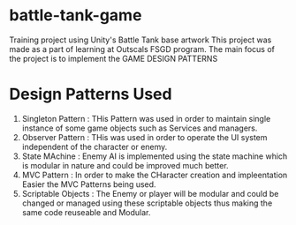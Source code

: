 # battle-tank-game
Training project using Unity's Battle Tank base artwork
This project was made as a part of learning at Outscals FSGD program.
The main focus of the project is to implement the GAME DESIGN PATTERNS
# Design Patterns Used
1. Singleton Pattern : THis Pattern was used in order to maintain single instance of some game objects such as Services and managers.
2. Observer Pattern : THis was used in order to operate the UI system independent of the character or enemy.
3. State MAchine : Enemy AI is implemented using the state machine which is modular in nature and could be improved much better.
4. MVC Pattern : In order to make the CHaracter creation and impleentation Easier the MVC Patterns being used.
5. Scriptable Objects : The Enemy or player will be modular and could be changed or managed using these scriptable objects thus making the same code reuseable and Modular.
